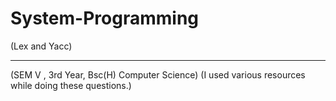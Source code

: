 # System-Programming
(Lex and Yacc)
_______________
(SEM V , 3rd Year, Bsc(H) Computer Science)
(I used various resources while doing these questions.)
